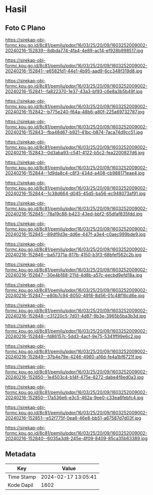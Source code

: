 # Hasil

## Foto C Plano

https://sirekap-obj-formc.kpu.go.id/8c81/pemilu/pdpr/16/03/25/20/09/1603252009002-20240216-152839--8dbda774-4fa4-4e89-ac14-ef928b998517.jpg

https://sirekap-obj-formc.kpu.go.id/8c81/pemilu/pdpr/16/03/25/20/09/1603252009002-20240216-152841--e6582fd1-44e1-4b95-aad9-6cc348f319d8.jpg

https://sirekap-obj-formc.kpu.go.id/8c81/pemilu/pdpr/16/03/25/20/09/1603252009002-20240216-152841--fa822370-1e37-43a3-bf93-c6e8a3b5b49f.jpg

https://sirekap-obj-formc.kpu.go.id/8c81/pemilu/pdpr/16/03/25/20/09/1603252009002-20240216-152842--b775e240-f64a-48b6-a80f-225a69732787.jpg

https://sirekap-obj-formc.kpu.go.id/8c81/pemilu/pdpr/16/03/25/20/09/1603252009002-20240216-152843--fba48d67-b921-41bc-b874-7aca74d9cc51.jpg

https://sirekap-obj-formc.kpu.go.id/8c81/pemilu/pdpr/16/03/25/20/09/1603252009002-20240216-152843--0d3aba93-c541-4122-b5c2-fea2200827d6.jpg

https://sirekap-obj-formc.kpu.go.id/8c81/pemilu/pdpr/16/03/25/20/09/1603252009002-20240216-152844--1d9da8c4-c8f3-434d-a408-cb988171eae4.jpg

https://sirekap-obj-formc.kpu.go.id/8c81/pemilu/pdpr/16/03/25/20/09/1603252009002-20240216-152844--1c38d664-d045-45d5-ba56-ec948073af91.jpg

https://sirekap-obj-formc.kpu.go.id/8c81/pemilu/pdpr/16/03/25/20/09/1603252009002-20240216-152845--78a19c88-b423-43ed-bbf2-65dfaf835fdd.jpg

https://sirekap-obj-formc.kpu.go.id/8c81/pemilu/pdpr/16/03/25/20/09/1603252009002-20240216-152845--89df9d3e-dd6e-447f-a3e4-c0aec999bde9.jpg

https://sirekap-obj-formc.kpu.go.id/8c81/pemilu/pdpr/16/03/25/20/09/1603252009002-20240216-152846--ba57371a-817b-4150-b3f3-68bfef562c2b.jpg

https://sirekap-obj-formc.kpu.go.id/8c81/pemilu/pdpr/16/03/25/20/09/1603252009002-20240216-152847--30e4b188-211d-4d8b-a57c-eecbd9efd18a.jpg

https://sirekap-obj-formc.kpu.go.id/8c81/pemilu/pdpr/16/03/25/20/09/1603252009002-20240216-152847--e80b7c94-8050-4918-8d56-01c48f16cd6e.jpg

https://sirekap-obj-formc.kpu.go.id/8c81/pemilu/pdpr/16/03/25/20/09/1603252009002-20240216-152848--c31220c5-7d01-4d87-9b3e-3965b5ba3b3d.jpg

https://sirekap-obj-formc.kpu.go.id/8c81/pemilu/pdpr/16/03/25/20/09/1603252009002-20240216-152848--fd86157c-5dd3-4acf-9e75-5341ff99e6c2.jpg

https://sirekap-obj-formc.kpu.go.id/8c81/pemilu/pdpr/16/03/25/20/09/1603252009002-20240216-152849--37b4e79e-4246-4960-a16d-fe4a1bf6721f.jpg

https://sirekap-obj-formc.kpu.go.id/8c81/pemilu/pdpr/16/03/25/20/09/1603252009002-20240216-152850--1e4503c4-b14f-475e-8272-dabe4f8ed0a3.jpg

https://sirekap-obj-formc.kpu.go.id/8c81/pemilu/pdpr/16/03/25/20/09/1603252009002-20240216-152850--17a536e6-e3c5-462a-9ee0-c33ea6febfc4.jpg

https://sirekap-obj-formc.kpu.go.id/8c81/pemilu/pdpr/16/03/25/20/09/1603252009002-20240216-152851--e52f775f-0ea6-46e8-bb51-a67587d7d03f.jpg

https://sirekap-obj-formc.kpu.go.id/8c81/pemilu/pdpr/16/03/25/20/09/1603252009002-20240216-152840--6035a3d8-245e-4f09-8409-85ca35b63389.jpg


## Metadata

| Key        | Value               |
| ---------- | ------------------- |
| Time Stamp | 2024-02-17 13:05:41 |
| Kode Dapil | 1602                |



